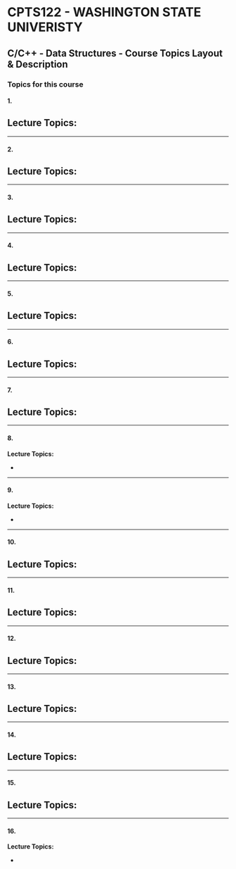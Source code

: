 # CPTS122 - WASHINGTON STATE UNIVERISTY 
## C/C++ - Data Structures - Course Topics Layout & Description

### Topics for this course 

#### 1. []()

**Lecture Topics:**
  - 
---
#### 2. []()

**Lecture Topics:**
- 

---

#### 3. []()

**Lecture Topics:**
- 

---

#### 4. []()

**Lecture Topics:**
- 

---

#### 5. []()

**Lecture Topics:**
- 

---

#### 6. []()

**Lecture Topics:**
- 


--- 

#### 7. []()

**Lecture Topics:**
- 

---

#### 8. []()

**Lecture Topics:**

- 

---

#### 9. []()

**Lecture Topics:**

- 
  
---
#### 10. []()

**Lecture Topics:**
- 


---

#### 11. []()

**Lecture Topics:**
-

---

#### 12. []()

**Lecture Topics:**
- 
  
---

#### 13. []()

**Lecture Topics:**
- 
  
---

#### 14. []()

**Lecture Topics:**
-

---

#### 15. []()

**Lecture Topics:**
- 

---

#### 16. []()

**Lecture Topics:**

-


